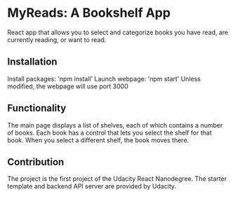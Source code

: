 # MyReads: A Bookshelf App
React app that allows you to select and categorize books you have read, are currently reading, or want to read. 

## Installation
Install packages: 'npm install'
Launch webpage: 'npm start'
Unless modified, the webpage will use port 3000

## Functionality
The main page displays a list of shelves, each of which contains a number of books. Each book has a control that lets you select the shelf for that book. When you select a different shelf, the book moves there.  

## Contribution
The project is the first project of the Udacity React Nanodegree. The starter template and backend API server are provided by Udacity.